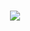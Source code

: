 <h1 align="center"><a href="https://visitorbadge.io/status?path=8dsss"><img src="https://api.visitorbadge.io/api/visitors?path=8dsss&label=Visiteurs&countColor=%23d9e3f0" /></a>
</h1> 
